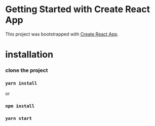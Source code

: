 # Getting Started with Create React App

This project was bootstrapped with [Create React App](https://github.com/facebook/create-react-app).

# installation

### clone the project

### `yarn install`

or
### `npm install`

### `yarn start`

